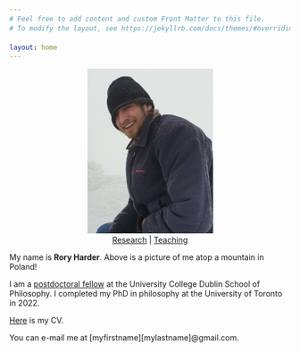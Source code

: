 ```yaml
---
# Feel free to add content and custom Front Matter to this file.
# To modify the layout, see https://jekyllrb.com/docs/themes/#overriding-theme-defaults

layout: home
---
```


<center><img src="mountpicture3.png" alt="me on a mountain" width="225" height="auto" hspace="3"></center>

<center> <a href="research">Research</a> | <a href="teaching">Teaching</a> </center>

My name is <b>Rory Harder</b>. Above is a picture of me atop a mountain in Poland!

I am a <a href="https://www.ucd.ie/philosophy/research/postdoctoralfellowshipprojects/">postdoctoral fellow</a> at the University College Dublin School of Philosophy. I completed my PhD in philosophy at the University of Toronto in 2022.

<a href="rh-cv.pdf">Here</a> is my CV.

You can e-mail me at [myfirstname][mylastname]@gmail.com.



